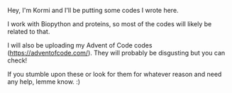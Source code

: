 Hey, I'm Kormi and I'll be putting some codes I wrote here.

I work with Biopython and proteins, so most of the codes will likely be related to that.

I will also be uploading my Advent of Code codes (https://adventofcode.com/). They will probably be disgusting but you can check!

If you stumble upon these or look for them for whatever reason and need any help, lemme know. :)
